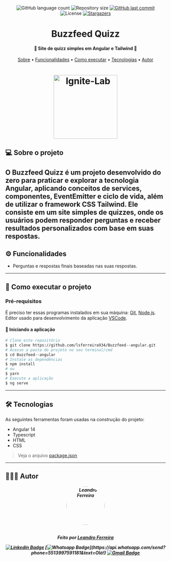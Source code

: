 <p align="center">
  <img alt="GitHub language count" src="https://img.shields.io/github/languages/count/lsferreira934/Buzzfeed--angular?color=%2304D361&style=for-the-badge">

  <img alt="Repository size" src="https://img.shields.io/github/repo-size/lsferreira934/Buzzfeed--angular?style=for-the-badge" />

  <a href="https://github.com/lsferreira934/Buzzfeed--angular/commits/main">
    <img alt="GitHub last commit" src="https://img.shields.io/github/last-commit/lsferreira934/Buzzfeed--angular?style=for-the-badge" />
  </a>

   <img alt="License" src="https://img.shields.io/badge/license-MIT-brightgreen?style=for-the-badge">

   <a href="https://github.com/lsferreira934/Buzzfeed--angular/stargazers">
    <img alt="Stargazers" src="https://img.shields.io/github/stars/BrunoSaibert/ignite-lab-react?style=for-the-badge">
  </a>
</p>

<h1 align="center">
   Buzzfeed Quizz
</h1>

<h4 align="center">
	🚧 Site de quizz simples em Angular e Tailwind 🚧
</h4>

<p align="center">
  <a href="#--sobre-o-projeto">Sobre</a> •
  <a href="#-%EF%B8%8F-funcionalidades">Funcionalidades</a> •
  <a href="#--como-executar-o-projeto">Como executar</a> •
  <a href="#--tecnologias">Tecnologias</a> •
  <a href="#--autor">Autor</a>
</p>

<h1 align="center">
    <img alt="Ignite-Lab" title="#Ignite-Lab" src="https://github.com/lsferreira934/Buzzfeed--angular/blob/master/src/assets/linkedin.gif" width="200px" />
</h1>


## [](https://github.com/lsferreira934/Buzzfeed--angular#--sobre-o-projeto) 💻 Sobre o projeto

O Buzzfeed Quizz é um projeto desenvolvido do zero para praticar e explorar a tecnologia Angular, aplicando conceitos de services, componentes, EventEmitter e ciclo de vida, além de utilizar o framework CSS Tailwind. Ele consiste em um site simples de quizzes, onde os usuários podem responder perguntas e receber resultados personalizados com base em suas respostas.
---

## [](https://github.com/lsferreira934/Buzzfeed--angular#-%EF%B8%8F-funcionalidades) ⚙️ Funcionalidades

- Perguntas e respostas finais baseadas nas suas respostas.
---

## [](https://github.com/lsferreira934/Buzzfeed--angular#--como-executar-o-projeto) 🚀 Como executar o projeto

### Pré-requisitos

É preciso ter essas programas instalados em sua máquina:
[Git](https://git-scm.com), [Node.js](https://nodejs.org/en/).
Editor usado para desenvolvimento da aplicação [VSCode](https://code.visualstudio.com/).

#### 🧭 Iniciando a aplicação

```bash
# Clone este repositório
$ git clone https://github.com/lsferreira934/Buzzfeed--angular.git
# Acesse a pasta do projeto no seu terminal/cmd
$ cd Buzzfeed--angular
# Instale as dependências
$ npm install
# ou
$ yarn
# Execute a aplicação
$ ng serve
```

---


## [](https://github.com/lsferreira934/Buzzfeed--angular#--tecnologias) 🛠 Tecnologias

As seguintes ferramentas foram usadas na construção do projeto:

- Angular 14
- Typescript
- HTML 
- CSS

> Veja o arquivo [package.json](https://github.com/lsferreira934/Buzzfeed--angular/blob/master/package.json)
---

## [](https://github.com/lsferreira934) 👨🏽‍💻 Autor
<h5 align="center">

 <img style="border-radius: 100%;" src="https://avatars.githubusercontent.com/u/56802012?v=4" width="120px;" alt="Leandro Ferreira"/>
 <br />
 <br />

Feito por <a href="https://github.com/lsferreira934/Buzzfeed--angular">Leandro Ferreira</a>

[![Linkedin Badge](https://img.shields.io/badge/-LinkedIn-blue?style=for-the-badge&logo=Linkedin&logoColor=white&link=https://www.linkedin.com/in/lsferreira934/)](https://www.linkedin.com/in/lsferreira934/)
[![Whatsapp Badge](https://img.shields.io/badge/-Whatsapp-4CA143?style=for-the-badge&labelColor=4CA143&logo=whatsapp&logoColor=white&link=https://api.whatsapp.com/send?phone=5513997591181&text=Olá!)](https://api.whatsapp.com/send?phone=5513997591181&text=Olá!)
[![Gmail Badge](https://img.shields.io/badge/-Gmail-c14438?style=for-the-badge&logo=Gmail&logoColor=white&link=mailto:leandrosf934@gmail.com)](mailto:leandrosf934@gmail.com)
</h5>
